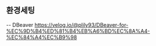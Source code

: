## 환경세팅
-- DBeaver https://velog.io/@plily93/DBeaver-for-%EC%9D%B4%ED%81%B4%EB%A6%BD%EC%8A%A4-%EC%84%A4%EC%B9%98
